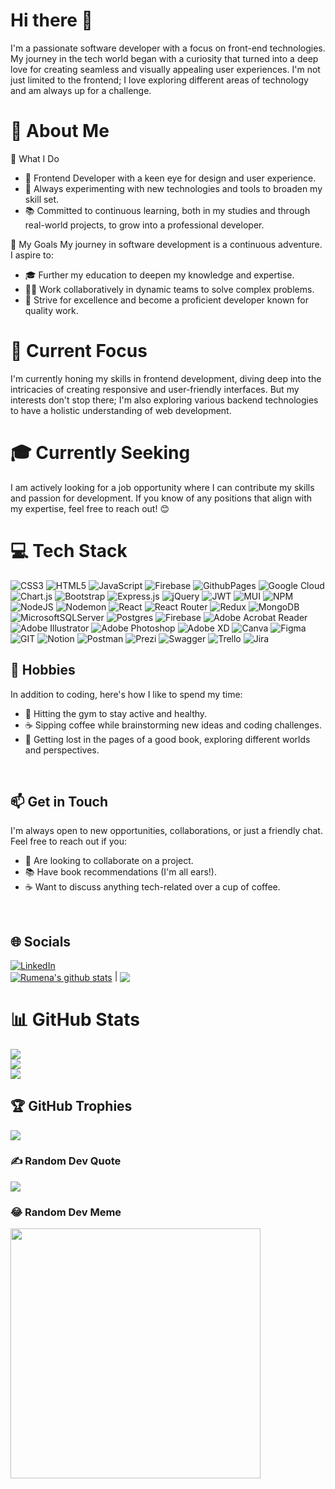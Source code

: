 # Hi there 👋

I'm a passionate software developer with a focus on front-end technologies. My journey in the tech world began with a curiosity that turned into a deep love for creating seamless and visually appealing user experiences. I'm not just limited to the frontend; I love exploring different areas of technology and am always up for a challenge.

# 💫 About Me

🚀 What I Do

- 🔧 Frontend Developer with a keen eye for design and user experience.<br>
- 🧪 Always experimenting with new technologies and tools to broaden my skill set.<br>
- 📚 Committed to continuous learning, both in my studies and through real-world projects, to grow into a professional developer.

🌱 My Goals
My journey in software development is a continuous adventure. I aspire to:<br>

- 🎓 Further my education to deepen my knowledge and expertise.<br>
- 👩‍💻 Work collaboratively in dynamic teams to solve complex problems.<br>
- 🚀 Strive for excellence and become a proficient developer known for quality work.

# 🎯 Current Focus

I'm currently honing my skills in frontend development, diving deep into the intricacies of creating responsive and user-friendly interfaces. But my interests don't stop there; I'm also exploring various backend technologies to have a holistic understanding of web development.
<br>

# 🎓 Currently Seeking

I am actively looking for a job opportunity where I can contribute my skills and passion for development. If you know of any positions that align with my expertise, feel free to reach out! 😊
<br>

# 💻 Tech Stack

![CSS3](https://img.shields.io/badge/css3-%231572B6.svg?style=flat&logo=css3&logoColor=white) ![HTML5](https://img.shields.io/badge/html5-%23E34F26.svg?style=flat&logo=html5&logoColor=white) ![JavaScript](https://img.shields.io/badge/javascript-%23323330.svg?style=flat&logo=javascript&logoColor=%23F7DF1E) ![Firebase](https://img.shields.io/badge/firebase-%23039BE5.svg?style=flat&logo=firebase) ![GithubPages](https://img.shields.io/badge/github%20pages-121013?style=flat&logo=github&logoColor=white) ![Google Cloud](https://img.shields.io/badge/GoogleCloud-%234285F4.svg?style=flat&logo=google-cloud&logoColor=white) ![Chart.js](https://img.shields.io/badge/chart.js-F5788D.svg?style=flat&logo=chart.js&logoColor=white) ![Bootstrap](https://img.shields.io/badge/bootstrap-%238511FA.svg?style=flat&logo=bootstrap&logoColor=white) ![Express.js](https://img.shields.io/badge/express.js-%23404d59.svg?style=flat&logo=express&logoColor=%2361DAFB) ![jQuery](https://img.shields.io/badge/jquery-%230769AD.svg?style=flat&logo=jquery&logoColor=white) ![JWT](https://img.shields.io/badge/JWT-black?style=flat&logo=JSON%20web%20tokens) ![MUI](https://img.shields.io/badge/MUI-%230081CB.svg?style=flat&logo=mui&logoColor=white) ![NPM](https://img.shields.io/badge/NPM-%23CB3837.svg?style=flat&logo=npm&logoColor=white) ![NodeJS](https://img.shields.io/badge/node.js-6DA55F?style=flat&logo=node.js&logoColor=white) ![Nodemon](https://img.shields.io/badge/NODEMON-%23323330.svg?style=flat&logo=nodemon&logoColor=%BBDEAD) ![React](https://img.shields.io/badge/react-%2320232a.svg?style=flat&logo=react&logoColor=%2361DAFB) ![React Router](https://img.shields.io/badge/React_Router-CA4245?style=flat&logo=react-router&logoColor=white) ![Redux](https://img.shields.io/badge/redux-%23593d88.svg?style=flat&logo=redux&logoColor=white) ![MongoDB](https://img.shields.io/badge/MongoDB-%234ea94b.svg?style=flat&logo=mongodb&logoColor=white) ![MicrosoftSQLServer](https://img.shields.io/badge/Microsoft%20SQL%20Server-CC2927?style=flat&logo=microsoft%20sql%20server&logoColor=white) ![Postgres](https://img.shields.io/badge/postgres-%23316192.svg?style=flat&logo=postgresql&logoColor=white) ![Firebase](https://img.shields.io/badge/Firebase-039BE5?style=flat&logo=Firebase&logoColor=white) ![Adobe Acrobat Reader](https://img.shields.io/badge/Adobe%20Acrobat%20Reader-EC1C24.svg?style=flat&logo=Adobe%20Acrobat%20Reader&logoColor=white) ![Adobe Illustrator](https://img.shields.io/badge/adobe%20illustrator-%23FF9A00.svg?style=flat&logo=adobe%20illustrator&logoColor=white) ![Adobe Photoshop](https://img.shields.io/badge/adobe%20photoshop-%2331A8FF.svg?style=flat&logo=adobe%20photoshop&logoColor=white) ![Adobe XD](https://img.shields.io/badge/Adobe%20XD-470137?style=flat&logo=Adobe%20XD&logoColor=#FF61F6) ![Canva](https://img.shields.io/badge/Canva-%2300C4CC.svg?style=flat&logo=Canva&logoColor=white) ![Figma](https://img.shields.io/badge/figma-%23F24E1E.svg?style=flat&logo=figma&logoColor=white) ![GIT](https://img.shields.io/badge/Git-fc6d26?style=flat&logo=git&logoColor=white) ![Notion](https://img.shields.io/badge/Notion-%23000000.svg?style=flat&logo=notion&logoColor=white) ![Postman](https://img.shields.io/badge/Postman-FF6C37?style=flat&logo=postman&logoColor=white) ![Prezi](https://img.shields.io/badge/Prezi-%23000000.svg?style=flat&logo=Prezi&logoColor=white) ![Swagger](https://img.shields.io/badge/-Swagger-%23Clojure?style=flat&logo=swagger&logoColor=white) ![Trello](https://img.shields.io/badge/Trello-%23026AA7.svg?style=flat&logo=Trello&logoColor=white) ![Jira](https://img.shields.io/badge/jira-%230A0FFF.svg?style=flat&logo=jira&logoColor=white)

## 🌟 Hobbies

In addition to coding, here's how I like to spend my time:

- 💪 Hitting the gym to stay active and healthy.
- ☕ Sipping coffee while brainstorming new ideas and coding challenges.
- 📖 Getting lost in the pages of a good book, exploring different worlds and perspectives.
<br>

## 📫 Get in Touch

I'm always open to new opportunities, collaborations, or just a friendly chat. Feel free to reach out if you:

- 🤝 Are looking to collaborate on a project.
- 📚 Have book recommendations (I'm all ears!).
- ☕ Want to discuss anything tech-related over a cup of coffee.
<br>

## 🌐 Socials

[![LinkedIn](https://img.shields.io/badge/LinkedIn-%230077B5.svg?logo=linkedin&logoColor=white)](https://linkedin.com/in/rumena-staneva)
</br>
<a href="https://github.com/RumenaStaneva"><img align="center" src="https://github-readme-stats.vercel.app/api?username=RumenaStaneva&show_icons=true&include_all_commits=true&theme=buefy&hide_border=true" alt="Rumena's github stats" /></a> | <a href="https://github.com/RumenaStaneva"><img align="center" src="https://github-readme-stats.vercel.app/api/top-langs/?username=RumenaStaneva&exclude_repo=shopify-titan-smart-cable&langs_count=6&layout=compact&theme=buefy&hide_border=true" /></a>

# 📊 GitHub Stats

![](https://github-readme-stats.vercel.app/api?username=RumenaStaneva&theme=dark&hide_border=false&include_all_commits=true&count_private=true)<br/>
![](https://github-readme-streak-stats.herokuapp.com/?user=RumenaStaneva&theme=dark&hide_border=false)<br/>
![](https://github-readme-stats.vercel.app/api/top-langs/?username=RumenaStaneva&theme=dark&hide_border=false&include_all_commits=true&count_private=true&layout=compact)

## 🏆 GitHub Trophies

![](https://github-profile-trophy.vercel.app/?username=RumenaStaneva&theme=radical&no-frame=false&no-bg=true&margin-w=4)

### ✍️ Random Dev Quote

![](https://quotes-github-readme.vercel.app/api?type=horizontal&theme=radical)

### 😂 Random Dev Meme

<img src='https://randommeme-five.vercel.app/' style="height: 400px;"/>

<!--
**RumenaStaneva/RumenaStaneva** is a ✨ _special_ ✨ repository because its `README.md` (this file) appears on your GitHub profile.
